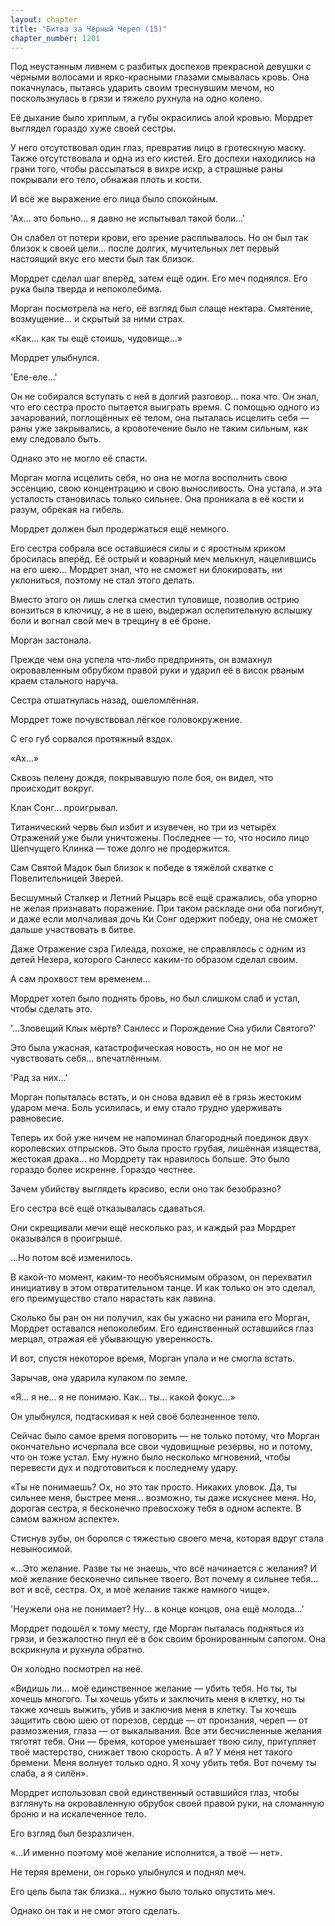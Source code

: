 ```yaml
---
layout: chapter
title: "Битва за Чёрный Череп (15)"
chapter_number: 1201
---
```


Под неустанным ливнем с разбитых доспехов прекрасной девушки с чёрными волосами и ярко-красными глазами смывалась кровь. Она покачнулась, пытаясь ударить своим треснувшим мечом, но поскользнулась в грязи и тяжело рухнула на одно колено.

Её дыхание было хриплым, а губы окрасились алой кровью. Мордрет выглядел гораздо хуже своей сестры.

У него отсутствовал один глаз, превратив лицо в гротескную маску. Также отсутствовала и одна из его кистей. Его доспехи находились на грани того, чтобы рассыпаться в вихре искр, а страшные раны покрывали его тело, обнажая плоть и кости.

И всё же выражение его лица было спокойным.

'Ах... это больно... я давно не испытывал такой боли...'

Он слабел от потери крови, его зрение расплывалось. Но он был так близок к своей цели... после долгих, мучительных лет первый настоящий вкус его мести был так близок.

Мордрет сделал шаг вперёд, затем ещё один. Его меч поднялся. Его рука была тверда и непоколебима.

Морган посмотрела на него, её взгляд был слаще нектара. Смятение, возмущение... и скрытый за ними страх.

«Как... как ты ещё стоишь, чудовище...»

Мордрет улыбнулся.

'Еле-еле...'

Он не собирался вступать с ней в долгий разговор... пока что. Он знал, что его сестра просто пытается выиграть время. С помощью одного из зачарований, поглощённых её телом, она пыталась исцелить себя — раны уже закрывались, а кровотечение было не таким сильным, как ему следовало быть.

Однако это не могло её спасти.

Морган могла исцелить себя, но она не могла восполнить свою эссенцию, свою концентрацию и свою выносливость. Она устала, и эта усталость становилась только сильнее. Она проникала в её кости и разум, обрекая на гибель.

Мордрет должен был продержаться ещё немного.

Его сестра собрала все оставшиеся силы и с яростным криком бросилась вперёд. Её острый и коварный меч мелькнул, нацелившись на его шею... Мордрет знал, что не сможет ни блокировать, ни уклониться, поэтому не стал этого делать.

Вместо этого он лишь слегка сместил туловище, позволив острию вонзиться в ключицу, а не в шею, выдержал ослепительную вспышку боли и вогнал свой меч в трещину в её броне.

Морган застонала.

Прежде чем она успела что-либо предпринять, он взмахнул окровавленным обрубком правой руки и ударил её в висок рваным краем стального наруча.

Сестра отшатнулась назад, ошеломлённая.

Мордрет тоже почувствовал лёгкое головокружение.

С его губ сорвался протяжный вздох.

«Ах...»

Сквозь пелену дождя, покрывавшую поле боя, он видел, что происходит вокруг.

Клан Сонг... проигрывал.

Титанический червь был избит и изувечен, но три из четырёх Отражений уже были уничтожены. Последнее — то, что носило лицо Шепчущего Клинка — тоже долго не продержится.

Сам Святой Мадок был близок к победе в тяжёлой схватке с Повелительницей Зверей.

Бесшумный Сталкер и Летний Рыцарь всё ещё сражались, оба упорно не желая признавать поражение. При таком раскладе они оба погибнут, и даже если молчаливая дочь Ки Сонг одержит победу, она не сможет дальше участвовать в битве.

Даже Отражение сэра Гилеада, похоже, не справлялось с одним из детей Незера, которого Санлесс каким-то образом сделал своим.

А сам прохвост тем временем...

Мордрет хотел было поднять бровь, но был слишком слаб и устал, чтобы сделать это.

'...Зловещий Клык мёртв? Санлесс и Порождение Сна убили Святого?'

Это была ужасная, катастрофическая новость, но он не мог не чувствовать себя... впечатлённым.

'Рад за них...'

Морган попыталась встать, и он снова вдавил её в грязь жестоким ударом меча. Боль усилилась, и ему стало трудно удерживать равновесие.

Теперь их бой уже ничем не напоминал благородный поединок двух королевских отпрысков. Это была просто грубая, лишённая изящества, жестокая драка... но Мордрету так нравилось больше. Это было гораздо более искренне. Гораздо честнее.

Зачем убийству выглядеть красиво, если оно так безобразно?

Его сестра всё ещё отказывалась сдаваться.

Они скрещивали мечи ещё несколько раз, и каждый раз Мордрет оказывался в проигрыше.

...Но потом всё изменилось.

В какой-то момент, каким-то необъяснимым образом, он перехватил инициативу в этом отвратительном танце. И как только он это сделал, его преимущество стало нарастать как лавина.

Сколько бы ран он ни получил, как бы ужасно ни ранила его Морган, Мордрет оставался непоколебим. Его единственный оставшийся глаз мерцал, отражая её убывающую уверенность.

И вот, спустя некоторое время, Морган упала и не смогла встать.

Зарычав, она ударила кулаком по земле.

«Я... я не... я не понимаю. Как... ты... какой фокус...»

Он улыбнулся, подтаскивая к ней своё болезненное тело.

Сейчас было самое время поговорить — не только потому, что Морган окончательно исчерпала все свои чудовищные резервы, но и потому, что он тоже устал. Ему нужно было несколько мгновений, чтобы перевести дух и подготовиться к последнему удару.

«Ты не понимаешь? Ох, но это так просто. Никаких уловок. Да, ты сильнее меня, быстрее меня... возможно, ты даже искуснее меня. Но, дорогая сестра, я бесконечно превосхожу тебя в одном аспекте. В самом важном аспекте».

Стиснув зубы, он боролся с тяжестью своего меча, которая вдруг стала невыносимой.

«...Это желание. Разве ты не знаешь, что всё начинается с желания? И моё желание бесконечно сильнее твоего. Вот почему я сильнее тебя... вот и всё, сестра. Ох, и моё желание также намного чище».

'Неужели она не понимает? Ну... в конце концов, она ещё молода...'

Мордрет подошёл к тому месту, где Морган пыталась подняться из грязи, и безжалостно пнул её в бок своим бронированным сапогом. Она вскрикнула и рухнула обратно.

Он холодно посмотрел на неё.

«Видишь ли... моё единственное желание — убить тебя. Но ты, ты хочешь многого. Ты хочешь убить и заключить меня в клетку, но ты также хочешь выжить, убив и заключив меня в клетку. Ты хочешь защитить свою шею от порезов, сердце — от пронзания, череп — от размозжения, глаза — от выкалывания. Все эти бесчисленные желания тяготят тебя. Они — бремя, которое уменьшает твою силу, притупляет твоё мастерство, снижает твою скорость. А я? У меня нет такого бремени. Меня волнует только одно. Я хочу убить тебя. Вот почему ты слаба, а я силён».

Мордрет использовал свой единственный оставшийся глаз, чтобы взглянуть на окровавленную обрубок своей правой руки, на сломанную броню и на искалеченное тело.

Его взгляд был безразличен.

«...И именно поэтому моё желание исполнится, а твоё — нет».

Не теряя времени, он горько улыбнулся и поднял меч.

Его цель была так близка... нужно было только опустить меч.

Однако он так и не смог этого сделать.